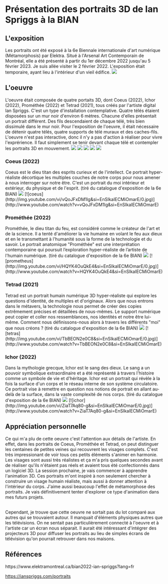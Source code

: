 <h1>Présentation des portraits 3D de Ian Spriggs à la BIAN</h1>
<h2>L'exposition</h2>
Les portraits ont été exposé à la 6e Biennale internationale d'art numérique (Métamorphosis) par Elektra. Situé à l'Arsenal Art Contemporain de Montréal, elle a été présenté à partir du 1er décembre 2022 jusqu'au 5 février 2023. Je suis allée visiter le 2 février 2022. L'exposition était temporaire, ayant lieu à l'intérieur d'un vieil édifice.
<img src="medias/affiche_bian.jpg">

<h2>L'oeuvre</h2>
L'oeuvre était composée de quatre portaits 3D, dont Coeus (2022), Ichor (2022), Prométhée (2022) et Tetrad (2021), tous créés par l'artiste digital Ian Spriggs. C'est un type d'installation contemplative. Quatre télés étaient disposées sur un mur noir d'environ 6 mètres. Chacune d'elles présentait un portrait différent. Des fils descendaient de chaque télé, très bien dissimulé dans le mur noir. Pour l'exposition de l'oeuvre, il était nécessaire de détenir quatre télés, quatre supports de télé muraux et des caches-fils. L'oeuvre n'est pas interactive, donc il n'y a pas d'action à réaliser pour vivre l'exprérience. Il faut simplement se tenir devant chaque télé et contempler les portraits 3D en mouvement.
<img src="medias/teles_vue_totale.jpg">
<img src="medias/cartel.jpg">
<img src="medias/teles_derriere.jpg">
<img src="medias/teles_fils_bas.jpg">
<img src="medias/schema.jpg">

<h3>Coeus (2022)</h3>
Coeus est le dieu titan des esprits curieux et de l'intellect. Ce portrait hyper-réaliste décortique les multiples couches de notre corps pour nous amener à nous interroger sur notre être. C'est un portrait du moi intérieur et extérieur, du physique et de l'esprit. (tiré du catalogue d'exposition de la 6e BIAN)
<img src="medias/portrait_coeus.jpg">
[![coeus](http://img.youtube.com/vi/vQoJFxDM1lg&si=EnSIkaIECMiOmarE/0.jpg)](http://www.youtube.com/watch?v=vQoJFxDM1lg&si=EnSIkaIECMiOmarE)

<h3>Prométhée (2022)</h3>
Prométhée, le dieu titan du feu, est considéré comme le créateur de l'art et de la science. Il a tenté d'améliorer la vie humaine en volant le feu aux dieux et en le transmettant à l'humanité sous la forme de la technologie et du savoir. Le portrait anatomique "Prométhée" est une interprétation contemporaine qui poursuit l’exploration hyper-réaliste de l’artiste de l'humain numérique. (tiré du catalogue d'exposition de la 6e BIAN)
<img src="medias/portrait_prometheus.jpg">
[![prometheus](http://img.youtube.com/vi/HQYK4OuQkE4&si=EnSIkaIECMiOmarE/0.jpg)](http://www.youtube.com/watch?v=HQYK4OuQkE4&si=EnSIkaIECMiOmarE)

<h3>Tetrad (2021)</h3>
Tetrad est un portrait humain numérique 3D hyper-réaliste qui explore les questions d'identité, de multiples et d'originaux. Alors que nous entrons dans le métavers, la technologie nous permet de créer des copies extrêmement précises et détaillées de nous-mêmes. Le support numérique peut copier et coller nos ressemblances, nos identités et notre être lui-même. Comment nous définissons-nous alors à travers les différents "moi" que nous créons ? (tiré du catalogue d'exposition de la 6e BIAN)
<img src="medias/portrait_tetrad.jpg">
[![tetras](http://img.youtube.com/vi/TbBEON2e0C8&si=EnSIkaIECMiOmarE/0.jpg)](http://www.youtube.com/watch?v=TbBEON2e0C8&si=EnSIkaIECMiOmarE)

<h3>Ichor (2022)</h3>
Dans la mythologie grecque, Ichor est le sang des dieux. Le sang a un pouvoir symbolique extraordinaire et a été représenté à travers l'histoire comme un symbole de vie et d'héritage. Ichor est un portrait qui révèle à la fois la surface d'un corps et le réseau interne de son système circulatoire. Ce portrait vise à remettre en question nos notions de portrait en allant au-delà de la surface, dans la vaste complexité de nos corps. (tiré du catalogue d'exposition de la 6e BIAN)
<img src="medias/portrait_ichor.jpg">
[![ichor](http://img.youtube.com/vi/ZiaT7Aq80-g&si=EnSIkaIECMiOmarE/0.jpg)](http://www.youtube.com/watch?v=ZiaT7Aq80-g&si=EnSIkaIECMiOmarE)

<h2>Appréciation personnelle</h2>
Ce qui m'a plu de cette oeuvre c'est l'attention aux détails de l'artiste. En effet, dans les portraits de Coeus, Prométhée et Tetrad, on peut distinguer les centaines de petites veines qui recouvrent les visages complets. C'est très impressionant de voir tous ces petits éléments s'animer en harmonie. Les visages sont aussi très réalistes et ça m'a pris quelques secondes avant de réaliser qu'ils n'étaient pas réels et avaient tous été confectionnés dans un logiciel 3D. La session prochaine, je vais commencer à apprendre l'animation 3D. Ces portraits m'ont inspiré à non seulement chercher à construire un visage humain réaliste, mais aussi à donner attention à l'intérieur du corps. J'aime aussi beaucoup l'effet de métamorphose des portraits. Je vais définitivement tenter d'explorer ce type d'animation dans mes futurs projets.

<br>Cependant, je trouve que cette oeuvre ne sortait pas du lot comparé aux autres qui se trouvaient autour. Il manquait d'éléments physiques autres que les télévisions. On ne sentait pas particulièrement connecté à l'oeuvre et à l'artiste car un écran nous séparait. Il aurait été intéressant d'intégrer des projecteurs 3D pour diffuser les portraits au lieu de simples écrans de télévision qu'on pourrait retrouver dans nos maisons.

<h2>Références</h2>
https://www.elektramontreal.ca/bian2022-ian-spriggs?lang=fr

https://ianspriggs.com/portraits

